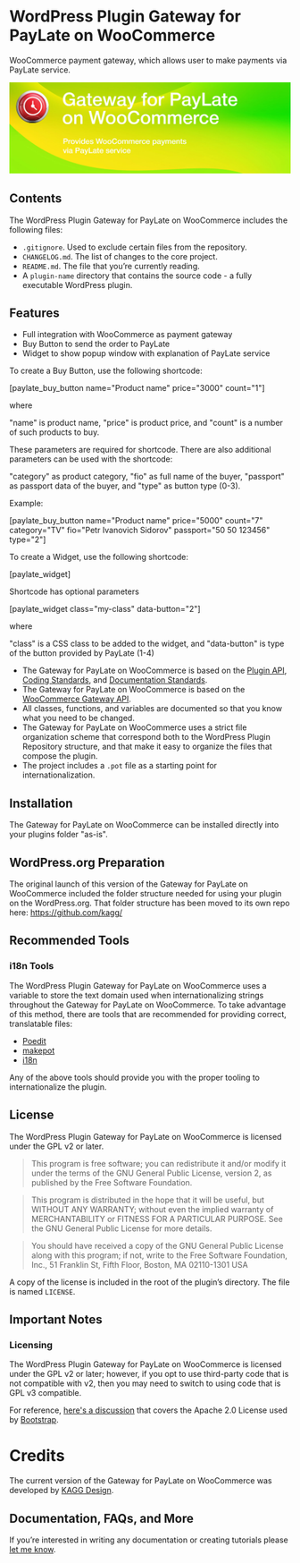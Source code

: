 # WordPress Plugin Gateway for PayLate on WooCommerce

WooCommerce payment gateway, which allows user to make payments via PayLate service.

![](./.wordpress-org/banner-1544x500.jpg)

## Contents

The WordPress Plugin Gateway for PayLate on WooCommerce includes the following files:

* `.gitignore`. Used to exclude certain files from the repository.
* `CHANGELOG.md`. The list of changes to the core project.
* `README.md`. The file that you’re currently reading.
* A `plugin-name` directory that contains the source code - a fully executable WordPress plugin.

## Features

* Full integration with WooCommerce as payment gateway
* Buy Button to send the order to PayLate
* Widget to show popup window with explanation of PayLate service


To create a Buy Button, use the following shortcode:

[paylate_buy_button name="Product name" price="3000" count="1"]

where

"name" is product name, "price" is product price, and "count" is a number of such products to buy.

These parameters are required for shortcode. There are also additional parameters can be used with the shortcode:

"category" as product category, "fio" as full name of the buyer, "passport" as passport data of the buyer, and "type" as button type (0-3).

Example:

[paylate_buy_button name="Product name" price="5000" count="7" category="TV" fio="Petr Ivanovich Sidorov" passport="50 50 123456" type="2"]


To create a Widget, use the following shortcode:

[paylate_widget]

Shortcode has optional parameters

[paylate_widget class="my-class" data-button="2"]

where

"class" is a CSS class to be added to the widget, and "data-button" is type of the button provided by PayLate (1-4)

* The Gateway for PayLate on WooCommerce is based on the [Plugin API](http://codex.wordpress.org/Plugin_API), [Coding Standards](http://codex.wordpress.org/WordPress_Coding_Standards), and [Documentation Standards](https://make.wordpress.org/core/handbook/best-practices/inline-documentation-standards/php/).
* The Gateway for PayLate on WooCommerce is based on the [WooCommerce Gateway API](https://docs.woocommerce.com/document/payment-gateway-api/).
* All classes, functions, and variables are documented so that you know what you need to be changed.
* The Gateway for PayLate on WooCommerce uses a strict file organization scheme that correspond both to the WordPress Plugin Repository structure, and that make it easy to organize the files that compose the plugin.
* The project includes a `.pot` file as a starting point for internationalization.

## Installation

The Gateway for PayLate on WooCommerce can be installed directly into your plugins folder "as-is".

## WordPress.org Preparation

The original launch of this version of the Gateway for PayLate on WooCommerce included the folder structure needed for using your plugin on the WordPress.org. That folder structure has been moved to its own repo here: https://github.com/kagg/

## Recommended Tools

### i18n Tools

The WordPress Plugin Gateway for PayLate on WooCommerce uses a variable to store the text domain used when internationalizing strings throughout the Gateway for PayLate on WooCommerce. To take advantage of this method, there are tools that are recommended for providing correct, translatable files:

* [Poedit](https://poedit.net/)
* [makepot](http://i18n.svn.wordpress.org/tools/trunk/)
* [i18n](https://github.com/grappler/i18n)

Any of the above tools should provide you with the proper tooling to internationalize the plugin.

## License

The WordPress Plugin Gateway for PayLate on WooCommerce is licensed under the GPL v2 or later.

> This program is free software; you can redistribute it and/or modify it under the terms of the GNU General Public License, version 2, as published by the Free Software Foundation.

> This program is distributed in the hope that it will be useful, but WITHOUT ANY WARRANTY; without even the implied warranty of MERCHANTABILITY or FITNESS FOR A PARTICULAR PURPOSE. See the GNU General Public License for more details.

> You should have received a copy of the GNU General Public License along with this program; if not, write to the Free Software Foundation, Inc., 51 Franklin St, Fifth Floor, Boston, MA 02110-1301 USA

A copy of the license is included in the root of the plugin’s directory. The file is named `LICENSE`.

## Important Notes

### Licensing

The WordPress Plugin Gateway for PayLate on WooCommerce is licensed under the GPL v2 or later; however, if you opt to use third-party code that is not compatible with v2, then you may need to switch to using code that is GPL v3 compatible.

For reference, [here's a discussion](https://make.wordpress.org/themes/2013/03/04/licensing-note-apache-and-gpl/) that covers the Apache 2.0 License used by [Bootstrap](http://getbootstrap.com/2.3.2/).

# Credits

The current version of the Gateway for PayLate on WooCommerce was developed by [KAGG Design](https://kagg.eu/en/).

## Documentation, FAQs, and More

If you’re interested in writing any documentation or creating tutorials please [let me know](https://kagg.eu/en/).
